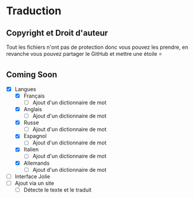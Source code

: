 # Traduction
## Copyright et Droit d'auteur
Tout les fichiers n'ont pas de protection donc vous pouvez les prendre, en revanche vous pouvez partager le GitHub et mettre une étoile ⭐
## Coming Soon
- [x] Langues
  - [x] Français
     - [ ] Ajout d'un dictionnaire de mot
  - [x] Anglais
     - [ ] Ajout d'un dictionnaire de mot
  - [x] Russe
     - [ ] Ajout d'un dictionnaire de mot
  - [x] Espagnol
     - [ ] Ajout d'un dictionnaire de mot
  - [x] Italien
     - [ ] Ajout d'un dictionnaire de mot
  - [x] Allemands
     - [ ] Ajout d'un dictionnaire de mot
- [ ] Interface Jolie
- [ ] Ajout via un site
  - [ ] Détecte le texte et le traduit